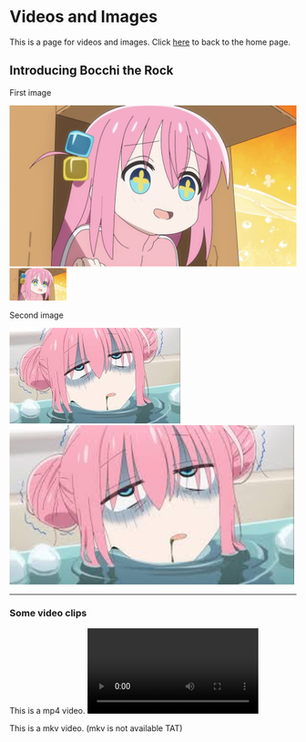 # Videos and Images

This is a page for videos and images.
Click [here](/index.md) to back to the home page.

## Introducing Bocchi the Rock

First image

![Bocchi_haha](img/bocchi.jpg)
<img src="img/bocchi.jpg" alt="Bocchi" width=100>

Second image

![Bocchi_haha2](img/bocchi2.jfif)
<img src="img/bocchi2.jfif" alt="Bocchi2" width=500>

---

### Some video clips

This is a mp4 video.
<video src="video/bocchi_cyberpunk.mp4" controls>

This is a mkv video. (mkv is not available TAT)
<!-- <video src="video/Test.mkv" controls> -->